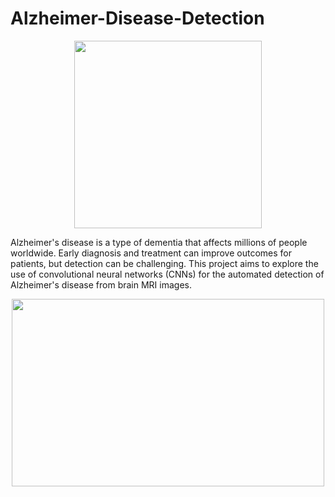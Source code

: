 # Alzheimer-Disease-Detection

<p align="center"><img src="https://github.com/Seif104/Alzheimer-Disease-Detection/assets/95093813/bd9ea4f0-f756-4c05-9c8c-743ec915b48a.jpg" width="300" height="300"></p>

Alzheimer's disease is a type of dementia that affects millions of people worldwide. Early diagnosis and treatment can improve outcomes for patients, but detection can be challenging. This project aims to explore the use of convolutional neural networks (CNNs) for the automated detection of Alzheimer's disease from brain MRI images.

<p align="center"><img src="https://github.com/Seif104/Data-Science-Learning/assets/95093813/725814df-a6bb-4353-9eae-ffc7ad16c5a9.jpg" width="500" height="300"></p>



